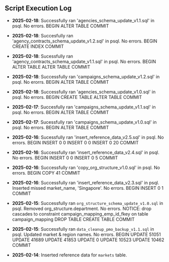 ## Script Execution Log
- **2025-02-18**: Successfully ran 'agencies_schema_update_v1.1.sql' in psql. No errors.
BEGIN
ALTER TABLE
COMMIT

- **2025-02-18**: Succesfully ran 'agency_contracts_schema_update_v1.2.sql' in psql. No errors.
BEGIN
CREATE INDEX
COMMIT

- **2025-02-18**: Sucessfully ran 'agency_contracts_schema_update_v1.1.sql' in psql. No errors.
BEGIN
ALTER TABLE
ALTER TABLE
COMMIT

- **2025-02-18**: Successfully ran 'campaigns_schema_update_v1.2.sql' in psql. No erorrs.
BEGIN
ALTER TABLE
COMMIT

- **2025-02-18**: Successfully ran 'agencies_schema_update_v1.0.sql' in psql. No errors.
BEGIN
CREATE TABLE
ALTER TABLE
COMMIT

- **2025-02-17**: Succesfully ran 'campaigns_schema_update_v1.1.sql' in psql. No errors.
BEGIN
ALTER TABLE
COMMIT

- **2025-02-17**: Sucessfully ran 'campaigns_schema_update_v1.0.sql' in psql. No errors.
BEGIN
ALTER TABLE
COMMIT

- **2025-02-16**: Sucessfully ran 'insert_reference_data_v2.5.sql' in psql. No errors.
BEGIN
INSERT 0 0
INSERT 0 0
INSERT 0 20
COMMIT

- **2025-02-16**: Successfully ran 'insert_reference_data_v2.4.sql' in psql. No errors.
BEGIN
INSERT 0 0
INSERT 0 5
COMMIT

- **2025-02-16**: Successfully ran 'copy_org_structure_v1.0.sql' in psql. No errors.
BEGIN
COPY 41
COMMIT

- **2025-02-16**: Successfully ran 'insert_reference_data_v2.3.sql' in psql. Inserted missed market_name, 'Singapore'. No errors.
BEGIN
INSERT 0 1
COMMIT

- **2025-02-15**: Successfully ran `org_structure_schema_update_v1.0.sql` in psql. Removed org_structure.department. No errors.
NOTICE: drop cascades to constraint campaign_mapping_emp_id_fkey on table campaign_mapping
DROP TABLE
CREATE TABLE
COMMIT

- **2025-02-15**: Successfully ran `data_cleanup_pmo_backup_v1.1.sql` in psql. Updated market & region names. No errors.
BEGIN
UPDATE 51051
UPDATE 41689
UPDATE 41853
UPDATE 0
UPDATE 10523
UPDATE 10462
COMMIT
  
- **2025-02-14**: Inserted reference data for `markets` table.